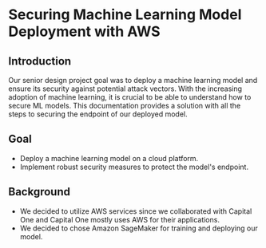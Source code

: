 # Securing Machine Learning Model Deployment with AWS

## Introduction
Our senior design project goal was to deploy a machine learning model and ensure its security
against potential attack vectors. With the increasing adoption of machine learning, it is
crucial to be able to understand how to secure ML models.
This documentation provides a solution with all the steps to securing the endpoint of our deployed model.

## Goal
- Deploy a machine learning model on a cloud platform.
- Implement robust security measures to protect the model's endpoint.

## Background
- We decided to utilize AWS services since we collaborated with Capital One and
Capital One mostly uses AWS for their applications.
- We decided to chose
Amazon SageMaker for training and deploying our model.


